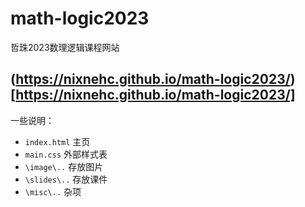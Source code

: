 # math-logic2023
哲珠2023数理逻辑课程网站

(https://nixnehc.github.io/math-logic2023/)[https://nixnehc.github.io/math-logic2023/]
---

一些说明：

- `index.html` 主页
- `main.css` 外部样式表
- `\image\..` 存放图片
- `\slides\..` 存放课件
- `\misc\..` 杂项
